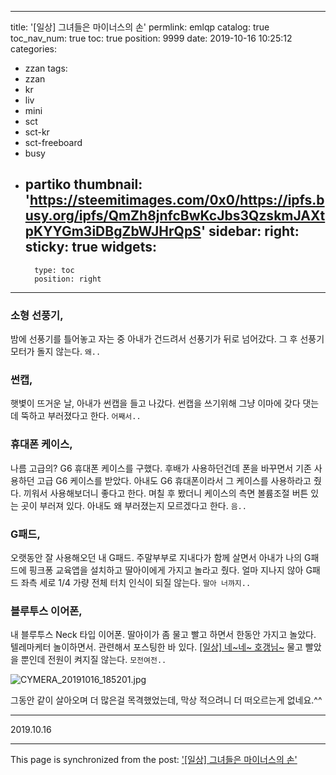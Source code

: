 
---
title: '[일상] 그녀들은 마이너스의 손'
permlink: emlqp
catalog: true
toc_nav_num: true
toc: true
position: 9999
date: 2019-10-16 10:25:12
categories:
- zzan
tags:
- zzan
- kr
- liv
- mini
- sct
- sct-kr
- sct-freeboard
- busy
- partiko
thumbnail: 'https://steemitimages.com/0x0/https://ipfs.busy.org/ipfs/QmZh8jnfcBwKcJbs3QzskmJAXtpKYYGm3iDBgZbWJHrQpS'
sidebar:
    right:
        sticky: true
widgets:
    -
        type: toc
        position: right
---


### 소형 선풍기,

밤에 선풍기를 틀어놓고 자는 중 아내가 건드려서 선풍기가 뒤로 넘어갔다.
그 후 선풍기 모터가 돌지 않는다.
`왜..`

### 썬캡,

햇볓이 뜨거운 날, 아내가 썬캡을 들고 나갔다.
썬캡을 쓰기위해 그냥 이마에 갖다 댓는데 뚝하고 부러졌다고 한다.
`어째서..`

### 휴대폰 케이스,

나름 고급의? G6 휴대폰 케이스를 구했다.
후배가 사용하던건데 폰을 바꾸면서 기존 사용하던 고급 G6 케이스를 받았다.
아내도 G6 휴대폰이라서 그 케이스를 사용하라고 줬다.
끼워서 사용해보더니 좋다고 한다.
며칠 후 봤더니 케이스의 측면 볼륨조절 버튼 있는 곳이 부러져 있다.
아내도 왜 부러졌는지 모르겠다고 한다.
`음..`

### G패드,

오랫동안 잘 사용해오던 내 G패드.
주말부부로 지내다가 함께 살면서 아내가 나의 G패드에 핑크퐁 교육앱을 설치하고 딸아이에게 가지고 놀라고 줬다.
얼마 지나지 않아 G패드 좌측 세로 1/4 가량 전체 터치 인식이 되질 않는다.
`딸아 너까지..`

### 블루투스 이어폰,

내 블루투스 Neck 타입 이어폰.
딸아이가 좀 물고 빨고 하면서 한동안 가지고 놀았다.
텔레마케터 놀이하면서.
관련해서 포스팅한 바 있다.
[[일상] 네~네~ 호갱님~](https://steemit.com/zzan/@lucky2015/6qjpcx)
물고 빨았을 뿐인데 전원이 켜지질 않는다.
`모전여전..`

![CYMERA_20191016_185201.jpg](https://steemitimages.com/0x0/https://ipfs.busy.org/ipfs/QmZh8jnfcBwKcJbs3QzskmJAXtpKYYGm3iDBgZbWJHrQpS)

그동안 같이 살아오며 더 많은걸 목격했었는데,
막상 적으려니 더 떠오르는게 없네요.^^

---

2019.10.16

- - -

This page is synchronized from the post: ['[일상] 그녀들은 마이너스의 손'](https://steemit.com/@lucky2015/emlqp)
